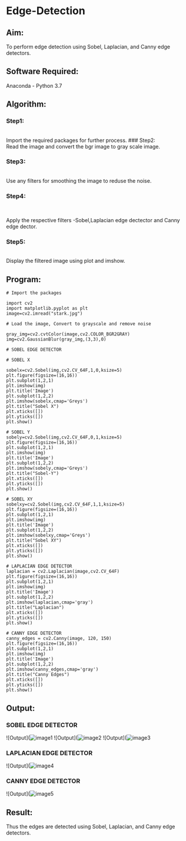 # Edge-Detection
## Aim:
To perform edge detection using Sobel, Laplacian, and Canny edge detectors.

## Software Required:
Anaconda - Python 3.7

## Algorithm:
### Step1:
<br>
Import the required packages for further process.
### Step2:
<br>
Read the image and convert the bgr image to gray scale image.

### Step3:
<br>
Use any filters for smoothing the image to reduse the noise.

### Step4:
<br>

Apply the respective filters -Sobel,Laplacian edge dectector and Canny edge dector.
### Step5:
<br>
Display the filtered image using plot and imshow.
 
## Program:
```
# Import the packages

import cv2
import matplotlib.pyplot as plt
image=cv2.imread("stark.jpg")

# Load the image, Convert to grayscale and remove noise

gray_img=cv2.cvtColor(image,cv2.COLOR_BGR2GRAY)
img=cv2.GaussianBlur(gray_img,(3,3),0)

# SOBEL EDGE DETECTOR

# SOBEL X

sobelx=cv2.Sobel(img,cv2.CV_64F,1,0,ksize=5)
plt.figure(figsize=(16,16))
plt.subplot(1,2,1)
plt.imshow(img)
plt.title('Image')
plt.subplot(1,2,2)
plt.imshow(sobelx,cmap='Greys')
plt.title("Sobel X")
plt.xticks([])
plt.yticks([])
plt.show()

# SOBEL Y
sobely=cv2.Sobel(img,cv2.CV_64F,0,1,ksize=5)
plt.figure(figsize=(16,16))
plt.subplot(1,2,1)
plt.imshow(img)
plt.title('Image')
plt.subplot(1,2,2)
plt.imshow(sobely,cmap='Greys')
plt.title("Sobel-Y")
plt.xticks([])
plt.yticks([])
plt.show()

# SOBEL XY
sobelxy=cv2.Sobel(img,cv2.CV_64F,1,1,ksize=5)
plt.figure(figsize=(16,16))
plt.subplot(1,2,1)
plt.imshow(img)
plt.title('Image')
plt.subplot(1,2,2)
plt.imshow(sobelxy,cmap='Greys')
plt.title("Sobel XY")
plt.xticks([])
plt.yticks([])
plt.show()

# LAPLACIAN EDGE DETECTOR
laplacian = cv2.Laplacian(image,cv2.CV_64F)
plt.figure(figsize=(16,16))
plt.subplot(1,2,1)
plt.imshow(img)
plt.title('Image')
plt.subplot(1,2,2)
plt.imshow(laplacian,cmap='gray')
plt.title("Laplacian")
plt.xticks([])
plt.yticks([])
plt.show()

# CANNY EDGE DETECTOR
canny_edges = cv2.Canny(image, 120, 150)
plt.figure(figsize=(16,16))
plt.subplot(1,2,1)
plt.imshow(img)
plt.title('Image')
plt.subplot(1,2,2)
plt.imshow(canny_edges,cmap='gray')
plt.title("Canny Edges")
plt.xticks([])
plt.yticks([])
plt.show()
```

## Output:
### SOBEL EDGE DETECTOR

![Output](![image1](https://user-images.githubusercontent.com/93427238/169309129-5d3225e9-f507-4c6a-b290-9c4e17addde4.png)
![Output](![image2](https://user-images.githubusercontent.com/93427238/169309187-7fbe85b6-45c4-4a2b-a52f-d1c110fcc23c.png)
![Output](![image3](https://user-images.githubusercontent.com/93427238/169309239-84f1713b-871a-4f16-a7c4-0c81d379e847.png)



### LAPLACIAN EDGE DETECTOR

![Output](![image4](https://user-images.githubusercontent.com/93427238/169309545-6f137704-9499-4ff6-9b7e-99d36f39d29b.png)


### CANNY EDGE DETECTOR
![Output](![image5](https://user-images.githubusercontent.com/93427238/169309741-e67ab447-f6e1-473a-a48f-4aa39022a987.png)


## Result:
Thus the edges are detected using Sobel, Laplacian, and Canny edge detectors.
